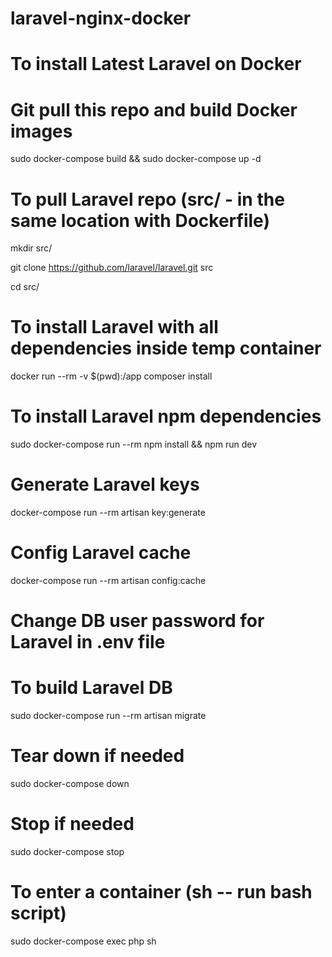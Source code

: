 # laravel-nginx-docker

# To install Latest Laravel on Docker

# Git pull this repo and build Docker images
sudo docker-compose build && sudo docker-compose up -d

# To pull Laravel repo (src/ - in the same location with Dockerfile)
mkdir src/

git clone https://github.com/laravel/laravel.git src

cd src/

# To install Laravel with all dependencies inside temp container
docker run --rm -v $(pwd):/app composer install

# To install Laravel npm dependencies
sudo docker-compose run --rm npm install && npm run dev

# Generate Laravel keys
docker-compose run --rm artisan key:generate

# Config Laravel cache
docker-compose run --rm artisan config:cache

# Change DB user password for Laravel in .env file 

# To build Laravel DB
sudo docker-compose run --rm artisan migrate

# Tear down if needed
sudo docker-compose down

# Stop if needed
sudo docker-compose stop

# To enter a container (sh -- run bash script)
sudo docker-compose exec php sh



